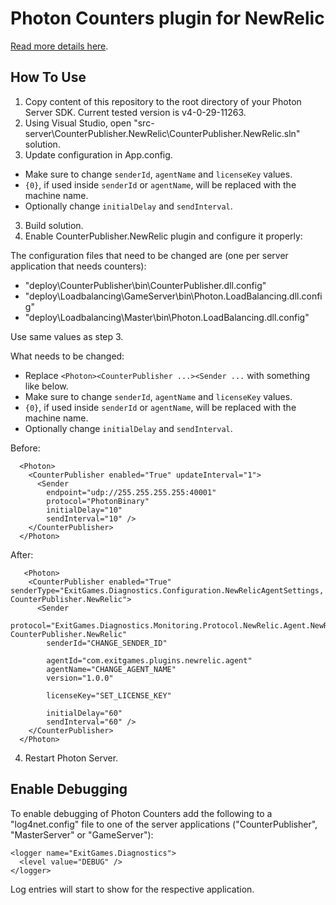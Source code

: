 # Photon Counters plugin for NewRelic

[Read more details here](https://doc.photonengine.com/en-us/server/current/performance/photon-counters#_usage_newrelic).

## How To Use

1. Copy content of this repository to the root directory of your Photon Server SDK. Current tested version is v4-0-29-11263.
2. Using Visual Studio, open "src-server\CounterPublisher.NewRelic\CounterPublisher.NewRelic.sln" solution.
3. Update configuration in App.config.

  - Make sure to change `senderId`, `agentName` and `licenseKey` values.
  - `{0}`, if used inside `senderId` or `agentName`, will be replaced with the machine name.
  - Optionally change `initialDelay` and `sendInterval`.
3. Build solution.
4. Enable CounterPublisher.NewRelic plugin and configure it properly:

  The configuration files that need to be changed are (one per server application that needs counters):

  - "deploy\CounterPublisher\bin\CounterPublisher.dll.config"
  - "deploy\Loadbalancing\GameServer\bin\Photon.LoadBalancing.dll.config"
  - "deploy\Loadbalancing\Master\bin\Photon.LoadBalancing.dll.config"

  Use same values as step 3.

  What needs to be changed:

  - Replace `<Photon><CounterPublisher ...><Sender ...` with something like below.
  - Make sure to change `senderId`, `agentName` and `licenseKey` values.
  - `{0}`, if used inside `senderId` or `agentName`, will be replaced with the machine name.
  - Optionally change `initialDelay` and `sendInterval`.

  Before:

  ```
    <Photon>
      <CounterPublisher enabled="True" updateInterval="1">
        <Sender
          endpoint="udp://255.255.255.255:40001"
          protocol="PhotonBinary"
          initialDelay="10"
          sendInterval="10" />
      </CounterPublisher>
    </Photon>
  ```

  After:

  ```
     <Photon>
      <CounterPublisher enabled="True" senderType="ExitGames.Diagnostics.Configuration.NewRelicAgentSettings, CounterPublisher.NewRelic">
        <Sender
          protocol="ExitGames.Diagnostics.Monitoring.Protocol.NewRelic.Agent.NewRelicWriter, CounterPublisher.NewRelic"
          senderId="CHANGE_SENDER_ID"

          agentId="com.exitgames.plugins.newrelic.agent"
          agentName="CHANGE_AGENT_NAME"
          version="1.0.0"

          licenseKey="SET_LICENSE_KEY" 

          initialDelay="60"
          sendInterval="60" />
      </CounterPublisher>
    </Photon>
  ```

4. Restart Photon Server.

## Enable Debugging

To enable debugging of Photon Counters add the following to a "log4net.config" file to one of the server applications ("CounterPublisher", "MasterServer" or "GameServer"):

```
<logger name="ExitGames.Diagnostics">
  <level value="DEBUG" />    
</logger>
```

Log entries will start to show for the respective application.
